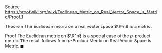 # 

Source: https://proofwiki.org/wiki/Euclidean_Metric_on_Real_Vector_Space_is_Metric/Proof_1

Theorem
The Euclidean metric on a real vector space $\R^n$ is a metric.


Proof
The Euclidean metric on $\R^n$ is a special case of the $p$-product metric.
The result follows from $p$-Product Metric on Real Vector Space is Metric.
$\blacksquare$





